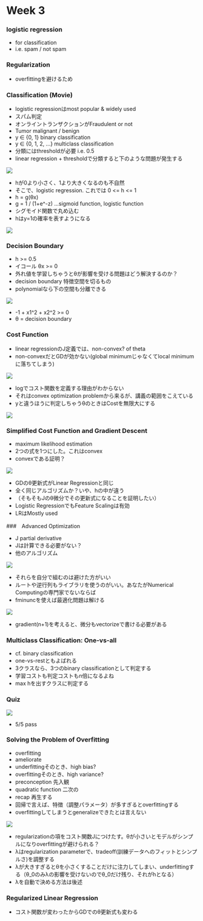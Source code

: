 # Week 3

### logistic regression

* for classification
* i.e. spam / not spam

### Regularization

* overfittingを避けるため

### Classification (Movie)

* logistic regressionはmost popular & widely used
* スパム判定
* オンライントランザクションがFraudulent or not
* Tumor malignant / benign
* y ∈ {0, 1} binary classification
* y ∈ {0, 1, 2, ...} multiclass classification
* 分類にはthresholdが必要 i.e. 0.5
* linear regression + thresholdで分類すると下のような問題が発生する

![](./learning-problem.png)

* hが0より小さく、1より大きくなるのも不自然
* そこで、logistic regression. これでは 0 <= h <= 1
* h = g(θx)
* g = 1 / (1+e^-z) ...sigmoid function, logistic function
* シグモイド関数で丸め込む
* hはy=1の確率を表すようになる

![](./logistic.png)

### Decision Boundary

* h >= 0.5
* イコール θx >= 0
* 外れ値を学習しちゃうとθが影響を受ける問題はどう解決するのか？
* decision boundary 特徴空間を切るもの
* polynomialなら下の空間も分離できる

![](./non-linear.png)

* -1 + x1^2 + x2^2 >= 0
* θ = decision boundary


### Cost Function

* linear regressionのJ定義では、non-convex? of theta
* non-convexだとGDが効かない(global minimumじゃなくてlocal minimumに落ちてしまう)

![](./convex.png)

* logでコスト関数を定義する理由がわからない
* それはconvex optimization problemから来るが、講義の範囲をこえている
* yと違うほうに判定しちゃうθのときはCostを無限大にする

![](./inf.png)

### Simplified Cost Function and Gradient Descent

* maximum likelihood estimation
* 2つの式を1つにした。これはconvex
* convexである証明？

![](./gd.png)

* GDのθ更新式がLinear Regressionと同じ
* 全く同じアルゴリズムか？いや、hの中が違う
* （そもそもJのθ微分でその更新式になることを証明したい）
* Logistic RegressionでもFeature Scalingは有効
* LRはMostly used

###　Advanced Optimization

* J partial derivative
* Jは計算できる必要がない？
* 他のアルゴリズム

![](./algorithms.png)


* それらを自分で組むのは避けた方がいい
* ルートや逆行列もライブラリを使うのがいい。あなたがNumerical Computingの専門家でないならば
* fminuncを使えば最適化問題は解ける

![](./fminunc.png)

* gradient(n+1)を考えると、微分もvectorizeで書ける必要がある

### Multiclass Classification: One-vs-all

* cf. binary classification
* one-vs-restともよばれる
* 3クラスなら、3つのbinary classificationとして判定する
* 学習コストも判定コストもn倍になるよね
* max hを出すクラスに判定する

### Quiz

![](./notation.png)

* 5/5 pass

### Solving the Problem of Overfitting

* overfitting
* ameliorate
* underfittingそのとき、high bias?
* overfittingそのとき、high variance?
* preconception 先入観
* quadratic function 二次の
* recap 再生する
* 回帰で言えば、特徴（調整パラメータ）が多すぎるとoverfittingする
* overfittingしてしまうとgeneralizeできたとは言えない

![](./overfit.png)

* regularizationの項をコスト関数Jにつけたす。θが小さいとモデルがシンプルになりoverfittingが避けられる？
* λはregularization parameterで、tradeoff(訓練データへのフィットとシンプルさ)を調整する
* λが大きすぎるとθを小さくすることだけに注力してしまい、underfittingする（θ_0のみλの影響を受けないのでθ_0だけ残り、それがhとなる）
* λを自動で決める方法は後述

### Regularized Linear Regression

* コスト関数が変わったからGDでのθ更新式も変わる
